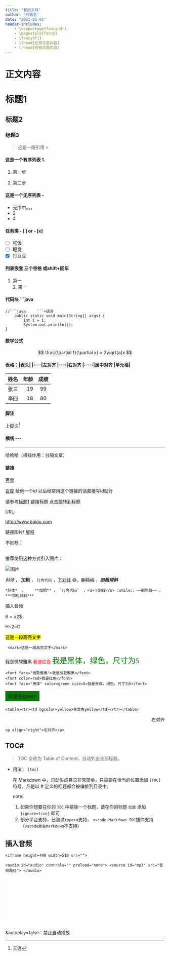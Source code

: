 ```yaml
---
title: "我的文档"
author: "作者名"
date: "2021-01-01"
header-includes:
    - \usepackage{fancyhdr}
    - \pagestyle{fancy}
    - \fancyhf{}
    - \lhead{左侧页眉内容}
    - \rhead{右侧页眉内容}
---
```


# 正文内容

# 标题1 #

## 标题2 ## 

### 标题3 ### 

> 这是一段引用 > 

#### 这是一个有序列表 1. 

1. 第一步

2. 第二步

#### 这是一个无序列表 -

- 无序中。。。
- 2
- 4

#### 任务类 - [ ] or - [x]

- [ ] 吃饭
- [ ] 睡觉
- [x] 打豆豆

#### 列表嵌套 三个空格 或shift+回车

1. 第一   
   2. 第一   

#### 代码块 ```java

```jade
//```java     ```+语言
    public static void main(String[] args) {
    	int i = 1;
    	System.out.println(i);
}
```

#### 数学公式 $$   $$

$$
\frac{\partial f}{\partial x} = 2\sqrt{a}x
$$
#### 表格：|表头|              |:---|左对齐     |---:|右对齐    |:---:|居中对齐     |单元格|

| 姓名 | 年龄 | 成绩 |
| :--- | ---: | :--: |
| 张三 |   19 |  99  |
| 李四 |   18 |  80  |

#### 脚注

上脚注[^一键三连]



#### 横线 --- 

---

哈哈哈（横线作用：分隔文章）

[id]:baidu.com "一个搜索引擎"

[^一键三连]: 三连

#### 链接 

[百度](baidu.com "一个搜索引擎")

[百度][id] 给他一个id 以后经常用这个链接的话直接写id就行

请参考[标题1](#标题1)  链接标题 点击跳转到标题

URL:

http://www.baidu.com

链接图片! [解释](图片路径)

不推荐：

<img src="C:\Users\^\Pictures\桌面\1.png" style="zoom:11%;"/>

推荐使用这种方式引入图片：

![图片](C:\Users\^\Pictures\桌面\1.png)

*斜体*  ，    **加粗** ， `行内代码`  ，<u>下划线</u> :smile:，~~删除线~~ ，***加粗倾斜***

```text
*斜体*  ，    **加粗** ， `行内代码`  ，<u>下划线</u> :smile:，~~删除线~~ ，***加粗倾斜***
```

插入音频



$\theta=x$2$，

H~2~O

 <mark>这是一段高亮文字</mark> 

```text
 <mark>这是一段高亮文字</mark> 
```

<font face="微软雅黑">我是微软雅黑</font>
<font color=red>我是红色</font>
<font face="黑体" color=green size=5>我是黑体，绿色，尺寸为5</font>

```text
<font face="微软雅黑">我是微软雅黑</font>
<font color=red>我是红色</font>
<font face="黑体" color=green size=5>我是黑体，绿色，尺寸为5</font>
```

<table><tr><td bgcolor=green>背景色green</td></tr></table>

```text
<table><tr><td bgcolor=yellow>背景色yellow</td></tr></table>
```

<p align="right">右对齐</p>

```text
<p align="right">右对齐</p>
```

## TOC[#](https://www.cnblogs.com/librarookie/p/15429262.html#toc)

> TOC 全称为 Table of Content，自动列出全部标题。

- 用法：
  `[toc]`

  在 Markdown 中，自动生成目录非常简单，只需要在恰当的位置添加 `[TOC]` 符号，凡是以 # 定义的标题都会被编排到目录中。

  note:

  1. 如果你想要在你的 `TOC` 中排除一个标题，请在你的标题 `后面` 添加 `{ignore=true}` 即可
  2. 部分平台支持，已测试`typora`支持， `vscode-Markdown TOC`插件支持（`vscode原生Markdown`不支持）

## 插入音频

`<iframe height=498 width=510 src="">`

`<audio id="audio" controls="" preload="none">
      <source id="mp3" src="音频路径">
</audio>`

<iframe src="//player.bilibili.com/player.html?aid=226837727&bvid=BV17h41137i4&cid=1077691440&page=67&autoplay=false" scrolling="no" border="0" frameborder="no" framespacing="0" allowfullscreen="true"> </iframe>

&autoplay=false：禁止自动播放

